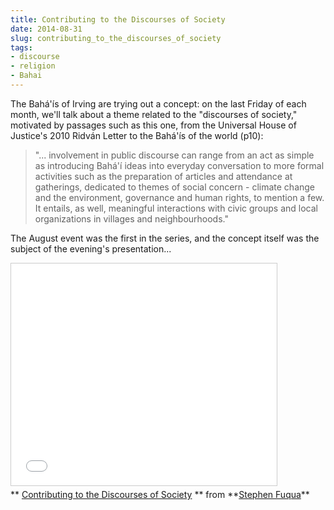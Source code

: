 ```yaml
---
title: Contributing to the Discourses of Society
date: 2014-08-31
slug: contributing_to_the_discourses_of_society
tags:
- discourse
- religion
- Bahai
---
```


The Bah&aacute;'&iacute;s of Irving are trying out a concept: on the last Friday
of each month, we'll talk about a theme related to the "discourses of society,"
motivated by passages such as this one, from the Universal House of Justice's
2010 Ridv&aacute;n Letter to the Bah&aacute;'&iacute;­s of the world (p10):

> "... involvement in public discourse can range from an act as simple as
> introducing Bah&aacute;'&iacute; ideas into everyday conversation to more
> formal activities such as the preparation of articles and attendance at
> gatherings, dedicated to themes of social concern - climate change and the
> environment, governance and human rights, to mention a few. It entails, as
> well, meaningful interactions with civic groups and local organizations in
> villages and neighbourhoods."

The August event was the first in the series, and the concept itself was the
subject of the evening's presentation...

<!-- truncate -->

<iframe src="//www.slideshare.net/slideshow/embed_code/38525963" width="425" height="355" frameborder="0" marginwidth="0" marginheight="0" scrolling="no" style="border:1px solid #CCC; border-width:1px; margin-bottom:5px; max-width: 100%;" allowfullscreen> </iframe> <div style="margin-bottom:5px"> ** <a href="//www.slideshare.net/StephenFuqua/constructive-social-discourse" title="Contributing to the Discourses of Society" target="_blank">Contributing to the Discourses of Society</a> ** from **<a href="//www.slideshare.net/StephenFuqua" target="_blank">Stephen Fuqua</a>** </div>
